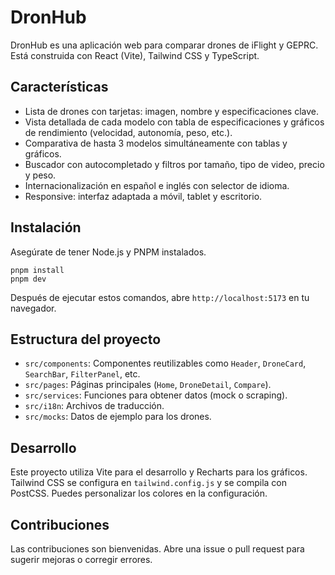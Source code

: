 # DronHub

DronHub es una aplicación web para comparar drones de iFlight y GEPRC. Está construida con React (Vite), Tailwind CSS y TypeScript.

## Características

- Lista de drones con tarjetas: imagen, nombre y especificaciones clave.
- Vista detallada de cada modelo con tabla de especificaciones y gráficos de rendimiento (velocidad, autonomía, peso, etc.).
- Comparativa de hasta 3 modelos simultáneamente con tablas y gráficos.
- Buscador con autocompletado y filtros por tamaño, tipo de video, precio y peso.
- Internacionalización en español e inglés con selector de idioma.
- Responsive: interfaz adaptada a móvil, tablet y escritorio.

## Instalación

Asegúrate de tener Node.js y PNPM instalados.

```
pnpm install
pnpm dev
```

Después de ejecutar estos comandos, abre `http://localhost:5173` en tu navegador.

## Estructura del proyecto

- `src/components`: Componentes reutilizables como `Header`, `DroneCard`, `SearchBar`, `FilterPanel`, etc.
- `src/pages`: Páginas principales (`Home`, `DroneDetail`, `Compare`).
- `src/services`: Funciones para obtener datos (mock o scraping).
- `src/i18n`: Archivos de traducción.
- `src/mocks`: Datos de ejemplo para los drones.

## Desarrollo

Este proyecto utiliza Vite para el desarrollo y Recharts para los gráficos. Tailwind CSS se configura en `tailwind.config.js` y se compila con PostCSS. Puedes personalizar los colores en la configuración.

## Contribuciones

Las contribuciones son bienvenidas. Abre una issue o pull request para sugerir mejoras o corregir errores.
